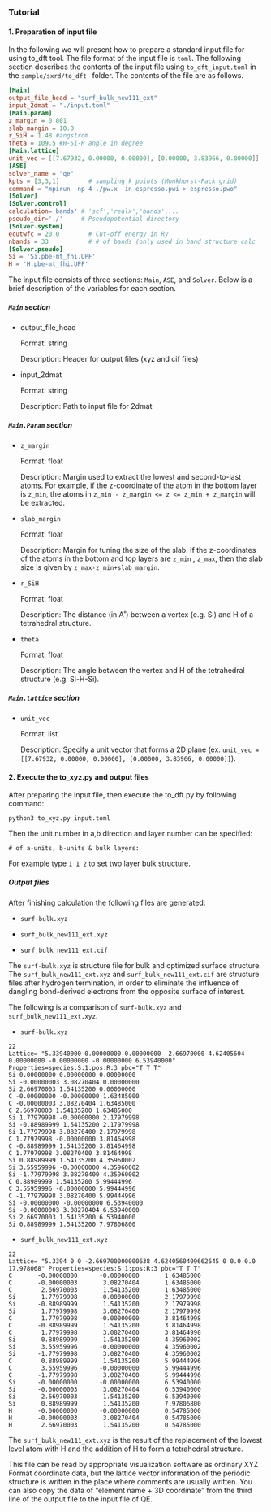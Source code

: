 ### Tutorial

#### 1. Preparation of input file

In the following we will present how to prepare a standard input file for using to\_dft tool. The file format of the input file is `toml`. The following section describes the contents of the input file using `to_dft_input.toml` in the `sample/sxrd/to_dft ` folder. The contents of the file are as follows.

```toml
[Main]
output_file_head = "surf_bulk_new111_ext"
input_2dmat = "./input.toml"
[Main.param]
z_margin = 0.001
slab_margin = 10.0
r_SiH = 1.48 #angstrom
theta = 109.5 #H-Si-H angle in degree
[Main.lattice]
unit_vec = [[7.67932, 0.00000, 0.00000], [0.00000, 3.83966, 0.00000]]
[ASE]
solver_name = "qe"
kpts = [3,3,1]        # sampling k points (Monkhorst-Pack grid)
command = "mpirun -np 4 ./pw.x -in espresso.pwi > espresso.pwo"
[Solver]
[Solver.control]
calculation='bands' # 'scf','realx','bands',...
pseudo_dir='./'     # Pseudopotential directory
[Solver.system]
ecutwfc = 20.0        # Cut-off energy in Ry
nbands = 33           # # of bands (only used in band structure calc
[Solver.pseudo]
Si = 'Si.pbe-mt_fhi.UPF'
H = 'H.pbe-mt_fhi.UPF'
```

The input file consists of three sections: `Main`, `ASE`, and `Solver`. Below is a brief description of the variables for each section.

##### `Main` section

- output\_file\_head

  Format: string

  Description: Header for output files (xyz and cif files)

- input\_2dmat

  Format: string

  Description: Path to input file for 2dmat

##### `Main.Param` section

- `z_margin`

  Format: float

  Description: Margin used to extract the lowest and second-to-last atoms. For example, if the z-coordinate of the atom in the bottom layer is `z_min`, the atoms in `z_min - z_margin <= z <= z_min + z_margin` will be extracted.

- `slab_margin`

  Format: float

  Description: Margin for tuning the size of the slab. If the z-coordinates of the atoms in the bottom and top layers are `z_min` , `z_max`, then the slab size is given by `z_max-z_min+slab_margin`.

- `r_SiH`

  Format: float

  Description: The distance (in A˚) between a vertex (e.g. Si) and H of a tetrahedral structure.

- `theta`

  Format: float

  Description: The angle between the vertex and H of the tetrahedral structure (e.g. Si-H-Si).

##### `Main.lattice` section

- `unit_vec`

  Format: list

  Description: Specify a unit vector that forms a 2D plane (ex. `unit_vec = [[7.67932, 0.00000, 0.00000], [0.00000, 3.83966, 0.00000]]`).


#### 2.  Execute the to\_xyz.py and output files

After preparing the input file, then execute the to\_dft.py by following command:

```shell
python3 to_xyz.py input.toml
```

Then the unit number in a,b direction and layer number can be specified:

```shell
# of a-units, b-units & bulk layers:
```

For example type `1 1 2` to set two layer bulk structure. 

##### Output files

After finishing calculation the following files are generated:

- `surf-bulk.xyz`

- `surf_bulk_new111_ext.xyz`
- `surf_bulk_new111_ext.cif`

The `surf-bulk.xyz` is structure file for bulk and optimized surface structure. The  `surf_bulk_new111_ext.xyz` and `surf_bulk_new111_ext.cif` are structure files after hydrogen termination, in order to eliminate the influence of dangling bond-derived electrons from the opposite surface of interest.

The following is a comparison of  `surf-bulk.xyz` and `surf_bulk_new111_ext.xyz`.

-  `surf-bulk.xyz`

```xyz
22
Lattice= "5.33940000 0.00000000 0.00000000 -2.66970000 4.62405604 0.00000000 -0.00000000 -0.00000000 6.53940000" Properties=species:S:1:pos:R:3 pbc="T T T"
Si 0.00000000 0.00000000 0.00000000 
Si -0.00000003 3.08270404 0.00000000 
Si 2.66970003 1.54135200 0.00000000 
C -0.00000000 -0.00000000 1.63485000 
C -0.00000003 3.08270404 1.63485000 
C 2.66970003 1.54135200 1.63485000 
Si 1.77979998 -0.00000000 2.17979998 
Si -0.88989999 1.54135200 2.17979998 
Si 1.77979998 3.08270400 2.17979998 
C 1.77979998 -0.00000000 3.81464998 
C -0.88989999 1.54135200 3.81464998 
C 1.77979998 3.08270400 3.81464998 
Si 0.88989999 1.54135200 4.35960002 
Si 3.55959996 -0.00000000 4.35960002 
Si -1.77979998 3.08270400 4.35960002 
C 0.88989999 1.54135200 5.99444996 
C 3.55959996 -0.00000000 5.99444996 
C -1.77979998 3.08270400 5.99444996 
Si -0.00000000 -0.00000000 6.53940000 
Si -0.00000003 3.08270404 6.53940000 
Si 2.66970003 1.54135200 6.53940000 
Si 0.88989999 1.54135200 7.97806800 
```

- `surf_bulk_new111_ext.xyz`

```xyz
22
Lattice= "5.3394 0 0 -2.669700000000638 4.6240560409662645 0 0.0 0.0 17.978068" Properties=species:S:1:pos:R:3 pbc="T T T"
C       -0.00000000      -0.00000000       1.63485000
C       -0.00000003       3.08270404       1.63485000
C        2.66970003       1.54135200       1.63485000
Si       1.77979998      -0.00000000       2.17979998
Si      -0.88989999       1.54135200       2.17979998
Si       1.77979998       3.08270400       2.17979998
C        1.77979998      -0.00000000       3.81464998
C       -0.88989999       1.54135200       3.81464998
C        1.77979998       3.08270400       3.81464998
Si       0.88989999       1.54135200       4.35960002
Si       3.55959996      -0.00000000       4.35960002
Si      -1.77979998       3.08270400       4.35960002
C        0.88989999       1.54135200       5.99444996
C        3.55959996      -0.00000000       5.99444996
C       -1.77979998       3.08270400       5.99444996
Si      -0.00000000      -0.00000000       6.53940000
Si      -0.00000003       3.08270404       6.53940000
Si       2.66970003       1.54135200       6.53940000
Si       0.88989999       1.54135200       7.97806800
H       -0.00000000      -0.00000000       0.54785000
H       -0.00000003       3.08270404       0.54785000
H        2.66970003       1.54135200       0.54785000
```

The `surf_bulk_new111_ext.xyz` is the result of the replacement of the lowest level atom with H and the addition of H to form a tetrahedral structure.

This file can be read by appropriate visualization software as ordinary XYZ Format coordinate data, but the lattice vector information of the periodic structure is written in the place where comments are usually written. You can also copy the data of “element name + 3D coordinate” from the third line of the output file to the input file of QE.
